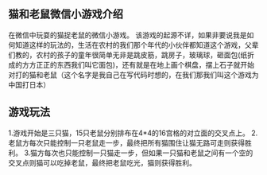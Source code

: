 ## 猫和老鼠微信小游戏介绍

在微信中玩耍的猫捉老鼠的微信小游戏。
该游戏的起源不详，如果非要说我是如何知道这样的玩法的，生活在农村的我们那个年代的小伙伴都知道这个游戏，父辈们教的，农村的孩子的童年很简单无非是跳皮筋，跳房子，玻璃球，砸面包(纸折成的方方正正的东西我们叫它面包)，还有就是在地上画个棋盘，摆上石子就开始对打的猫和老鼠（这个名字是我自己在写代码时想的，在我们那我们叫这个游戏为中国打日本）

## 游戏玩法

1.游戏开始是三只猫，15只老鼠分别排布在4*4的16宫格的对立面的交叉点上。
2.老鼠方每次只能控制一只老鼠走一步，最终把所有猫围住让猫无路可走则获得胜利。
3.猫方每次也只能控制一只猫走一步，但如果一只猫和老鼠之间有一个空的交叉点则猫可以吃掉老鼠，最终把老鼠吃光，猫则获得胜利。
